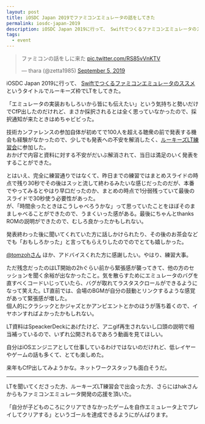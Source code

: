 ```yaml
---
layout: post
title: iOSDC Japan 2019でファミコンエミュレータの話をしてきた
permalink: iosdc-japan-2019
description: iOSDC Japan 2019に行って、 Swiftでつくるファミコンエミュレータのススメ というタイトルでルーキーズ枠でLTをしてきた
tags:
  - event
---
```

<blockquote class="twitter-tweet"><p lang="ja" dir="ltr">ファミコンの話をしに来た <a href="https://t.co/RS85vVnKTV">pic.twitter.com/RS85vVnKTV</a></p>&mdash; thara (@zetta1985) <a href="https://twitter.com/zetta1985/status/1169522707219660800?ref_src=twsrc%5Etfw">September 5, 2019</a></blockquote> <script async src="https://platform.twitter.com/widgets.js" charset="utf-8"></script> 

iOSDC Japan 2019に行って、 [Swiftでつくるファミコンエミュレータのススメ](https://fortee.jp/iosdc-japan-2019/proposal/92904657-beda-46fe-8ecb-b27c75ee0f16) というタイトルでルーキーズ枠でLTをしてきた。

「エミュレータの実装おもしろいから皆にも伝えたい」という気持ちと勢いだけでCfP出したのだけれど、まさか採択されるとは全く思っていなかったので、採択通知が来たときはめちゃビビった。

技術カンファレンスの参加自体が初めてで100人を超える聴衆の前で発表する機会も経験がなかったので、少しでも発表への不安を解消したく、[ルーキーズLT練習会](https://www.eventbrite.com/e/iosdc-japan-2018-lt-tickets-48515624539)に参加した。   
おかげで内容と資料に対する不安がだいぶ解消されて、当日は満足のいく発表をすることができた。

とはいえ、完全に練習通りではなくて、昨日までの練習ではまとめスライドの時点で残り30秒でその後はスッと流して終わるみたいな感じだったのだが、本番でやってみるとやはり早口だったのか、まとめの時点で1分弱残っていて最後のスライドで30秒使う必要性があった。   
が、「時間余ったときはこうしゃべろうかな」って思っていたことをほぼそのまましゃべることができたので、うまくいった感がある。最後にちゃんとthanks ROMの説明ができたので、むしろ良かったかもしれない。

発表終わった後に聞いてくれていた方に話しかけられたり、その後のお茶会などでも「おもしろかった」と言ってもらえりしたのでのでとても嬉しかった。

[@tomzohさん](https://twitter.com/tomzoh) ほか、アドバイスくれた方に感謝したい。やはり、練習大事。

ただ残念だったのはLT開始の2hぐらい前から緊張感が襲ってきて、他の方のセッションを聞く余裕が出なかったこと。気を散らすためにエミュレータのバグを直すべくコードいじっていたら、バグが取れてラスタスクロールができるようになって笑えた。LT直前では、会場のBGMが自分の鼓動とリンクするような感覚があって緊張感が増した。   
個人的にクラシックとかジャズとかアンビエントとかのほうが落ち着くので、イヤホンすればよかったかもしれない。

LT資料はSpeackerDeckにあげたけど、アニgif再生されないし口頭の説明で相当補っているので、いずれ公開されるであろう動画を見てほしい。

<script async class="speakerdeck-embed" data-id="84eb439d726940e0868477562859ddab" data-ratio="1.33333333333333" src="//speakerdeck.com/assets/embed.js"></script>

自分はiOSエンジニアとして仕事しているわけではないのだけれど、低レイヤーやゲームの話も多くて、とても楽しめた。

来年もCfP出してみようかな。ネットワークスタッフも面白そうだ。

---

LTを聞いてくださった方、ルーキーズLT練習会で出会った方、さらにはhakさんからもファミコンエミュレータ開発の応援を頂いた。 
  
「自分が子どものころにクリアできなかったゲームを自作エミュレータ上でプレイしてクリアする」というゴールを達成できるようにがんばります。
